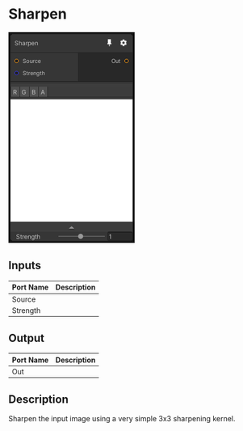 # Sharpen
![Mixture.Sharpen](../../images/Mixture.Sharpen.png)
## Inputs
Port Name | Description
--- | ---
Source | 
Strength | 

## Output
Port Name | Description
--- | ---
Out | 

## Description
Sharpen the input image using a very simple 3x3 sharpening kernel.

